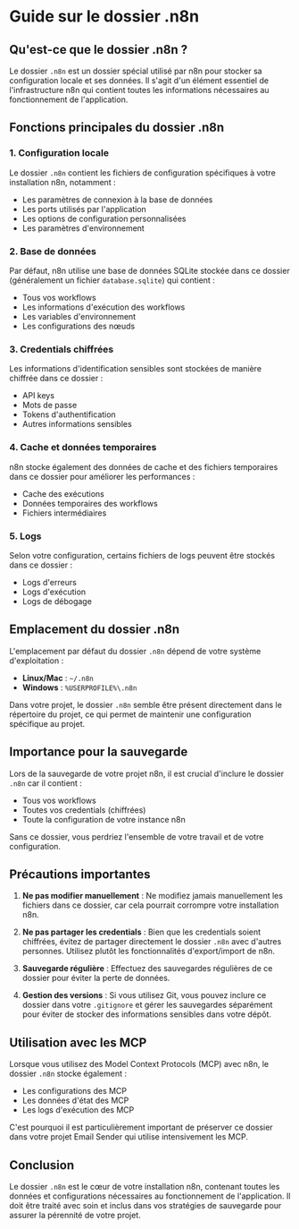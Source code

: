 # Guide sur le dossier .n8n

## Qu'est-ce que le dossier .n8n ?

Le dossier `.n8n` est un dossier spécial utilisé par n8n pour stocker sa configuration locale et ses données. Il s'agit d'un élément essentiel de l'infrastructure n8n qui contient toutes les informations nécessaires au fonctionnement de l'application.

## Fonctions principales du dossier .n8n

### 1. Configuration locale

Le dossier `.n8n` contient les fichiers de configuration spécifiques à votre installation n8n, notamment :
- Les paramètres de connexion à la base de données
- Les ports utilisés par l'application
- Les options de configuration personnalisées
- Les paramètres d'environnement

### 2. Base de données

Par défaut, n8n utilise une base de données SQLite stockée dans ce dossier (généralement un fichier `database.sqlite`) qui contient :
- Tous vos workflows
- Les informations d'exécution des workflows
- Les variables d'environnement
- Les configurations des nœuds

### 3. Credentials chiffrées

Les informations d'identification sensibles sont stockées de manière chiffrée dans ce dossier :
- API keys
- Mots de passe
- Tokens d'authentification
- Autres informations sensibles

### 4. Cache et données temporaires

n8n stocke également des données de cache et des fichiers temporaires dans ce dossier pour améliorer les performances :
- Cache des exécutions
- Données temporaires des workflows
- Fichiers intermédiaires

### 5. Logs

Selon votre configuration, certains fichiers de logs peuvent être stockés dans ce dossier :
- Logs d'erreurs
- Logs d'exécution
- Logs de débogage

## Emplacement du dossier .n8n

L'emplacement par défaut du dossier `.n8n` dépend de votre système d'exploitation :
- **Linux/Mac** : `~/.n8n`
- **Windows** : `%USERPROFILE%\.n8n`

Dans votre projet, le dossier `.n8n` semble être présent directement dans le répertoire du projet, ce qui permet de maintenir une configuration spécifique au projet.

## Importance pour la sauvegarde

Lors de la sauvegarde de votre projet n8n, il est crucial d'inclure le dossier `.n8n` car il contient :
- Tous vos workflows
- Toutes vos credentials (chiffrées)
- Toute la configuration de votre instance n8n

Sans ce dossier, vous perdriez l'ensemble de votre travail et de votre configuration.

## Précautions importantes

1. **Ne pas modifier manuellement** : Ne modifiez jamais manuellement les fichiers dans ce dossier, car cela pourrait corrompre votre installation n8n.

2. **Ne pas partager les credentials** : Bien que les credentials soient chiffrées, évitez de partager directement le dossier `.n8n` avec d'autres personnes. Utilisez plutôt les fonctionnalités d'export/import de n8n.

3. **Sauvegarde régulière** : Effectuez des sauvegardes régulières de ce dossier pour éviter la perte de données.

4. **Gestion des versions** : Si vous utilisez Git, vous pouvez inclure ce dossier dans votre `.gitignore` et gérer les sauvegardes séparément pour éviter de stocker des informations sensibles dans votre dépôt.

## Utilisation avec les MCP

Lorsque vous utilisez des Model Context Protocols (MCP) avec n8n, le dossier `.n8n` stocke également :
- Les configurations des MCP
- Les données d'état des MCP
- Les logs d'exécution des MCP

C'est pourquoi il est particulièrement important de préserver ce dossier dans votre projet Email Sender qui utilise intensivement les MCP.

## Conclusion

Le dossier `.n8n` est le cœur de votre installation n8n, contenant toutes les données et configurations nécessaires au fonctionnement de l'application. Il doit être traité avec soin et inclus dans vos stratégies de sauvegarde pour assurer la pérennité de votre projet.
